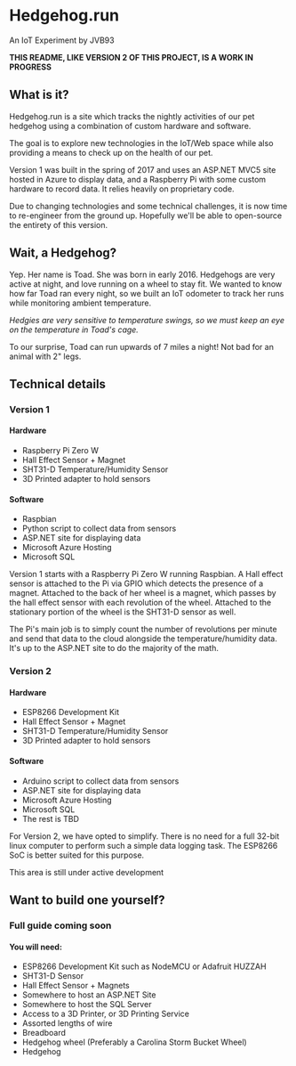 # Hedgehog.run

An IoT Experiment by JVB93

**THIS README, LIKE VERSION 2 OF THIS PROJECT, IS A WORK IN PROGRESS**

## What is it?
Hedgehog.run is a site which tracks the nightly activities of our pet hedgehog using a combination of custom hardware and software. 

The goal is to explore new technologies in the IoT/Web space while also providing a means to check up on the health of our pet.

Version 1 was built in the spring of 2017 and uses an ASP.NET MVC5 site hosted in Azure to display data, and a Raspberry Pi with some custom hardware to record data. It relies heavily on proprietary code.

Due to changing technologies and some technical challenges, it is now time to re-engineer from the ground up. Hopefully we'll be able to open-source the entirety of this version.

## Wait, a Hedgehog?
Yep. Her name is Toad. She was born in early 2016. Hedgehogs are very active at night, and love running on a wheel to stay fit. We wanted to know how far Toad ran every night, so we built an IoT odometer to track her runs while monitoring ambient temperature.

 _Hedgies are very sensitive to temperature swings, so we must keep an eye on the temperature in Toad's cage._

 To our surprise, Toad can run upwards of 7 miles a night! Not bad for an animal with 2" legs. 

## Technical details
### Version 1
#### Hardware
- Raspberry Pi Zero W
- Hall Effect Sensor + Magnet
- SHT31-D Temperature/Humidity Sensor
- 3D Printed adapter to hold sensors
#### Software
- Raspbian
- Python script to collect data from sensors
- ASP.NET site for displaying data
- Microsoft Azure Hosting
- Microsoft SQL

Version 1 starts with a Raspberry Pi Zero W running Raspbian. A Hall effect sensor is attached to the Pi via GPIO which detects the presence of a magnet. Attached to the back of her wheel is a magnet, which passes by the hall effect sensor with each revolution of the wheel. Attached to the stationary portion of the wheel is the SHT31-D sensor as well. 

The Pi's main job is to simply count the number of revolutions per minute and send that data to the cloud alongside the temperature/humidity data. It's up to the ASP.NET site to do the majority of the math. 

### Version 2
#### Hardware
- ESP8266 Development Kit
- Hall Effect Sensor + Magnet
- SHT31-D Temperature/Humidity Sensor
- 3D Printed adapter to hold sensors

#### Software
- Arduino script to collect data from sensors
- ASP.NET site for displaying data
- Microsoft Azure Hosting
- Microsoft SQL
- The rest is TBD

For Version 2, we have opted to simplify. There is no need for a full 32-bit linux computer to perform such a simple data logging task. The ESP8266 SoC is better suited for this purpose. 

This area is still under active development 

## Want to build one yourself?
### Full guide coming soon
#### You will need:
- ESP8266 Development Kit such as NodeMCU or Adafruit HUZZAH
- SHT31-D Sensor
- Hall Effect Sensor + Magnets
- Somewhere to host an ASP.NET Site
- Somewhere to host the SQL Server
- Access to a 3D Printer, or 3D Printing Service
- Assorted lengths of wire
- Breadboard
- Hedgehog wheel (Preferably a Carolina Storm Bucket Wheel)
- Hedgehog


